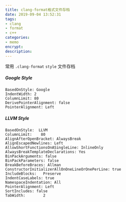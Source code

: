```yaml
---
title: clang-format格式文件存档
date: 2019-09-04 13:52:31
tags:
- clang
- format
- c++
categories:
- memo
encrypt:
description:
---
```




常用 `.clang-format` `style` 文件存档



<!-- more -->

##### Google Style

```
BasedOnStyle: Google
IndentWidth: 2
ColumnLimit: 80
DerivePointerAlignment: false
PointerAlignment: Left
```



##### LLVM Style

```
BasedOnStyle:  LLVM
ColumnLimit:    80
AlignAfterOpenBracket: AlwaysBreak
AlignEscapedNewlines: Left
AllowShortFunctionsOnASingleLine: InlineOnly
AlwaysBreakTemplateDeclarations: Yes
BinPackArguments: false
BinPackParameters: false
BreakBeforeBraces: Allman
ConstructorInitializerAllOnOneLineOrOnePerLine: true
IncludeBlocks:   Preserve
IndentCaseLabels: true
NamespaceIndentation: All
PointerAlignment: Left
SortIncludes: false
TabWidth:        2
```

